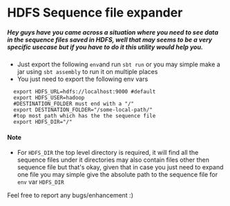 # HDFS Sequence file expander
##### Hey guys have you came across a situation where you need to see data in the sequence files saved in HDFS, well that may seems to be a very specific usecase but if you have to do it this utility would help you.
* Just export the following `env`and run `sbt run` or you may simple make a jar using `sbt assembly` to run it on multiple places
* You just need to export the following env vars
```shell script
  export HDFS_URL=hdfs://localhost:9000 #default
  export HDFS_USER=hadoop
  #DESTINATION_FOLDER must end with a "/"
  export DESTINATION_FOLDER="/some-local-path/"
  #top most path which has the the sequence file
  export HDFS_DIR="/"

  ```
  
  #### Note
  * For `HDFS_DIR` the top level directory is required, it will find all the sequence files under it directories may also contain files other then sequence file but that's okay, given that in case you just need to expand one file you may simple give the absolute path to the sequence file for `env` var `HDFS_DIR`
  
  Feel free to report any bugs/enhancement :)  